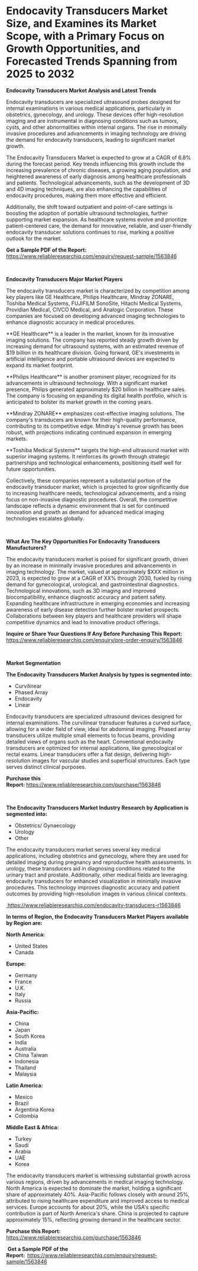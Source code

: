 <p><h1>Endocavity Transducers Market Size, and Examines its Market Scope, with a Primary Focus on Growth Opportunities, and Forecasted Trends Spanning from 2025 to 2032</h1></p><p><strong>Endocavity Transducers Market Analysis and Latest Trends</strong></p>
<p><p>Endocavity transducers are specialized ultrasound probes designed for internal examinations in various medical applications, particularly in obstetrics, gynecology, and urology. These devices offer high-resolution imaging and are instrumental in diagnosing conditions such as tumors, cysts, and other abnormalities within internal organs. The rise in minimally invasive procedures and advancements in imaging technology are driving the demand for endocavity transducers, leading to significant market growth.</p><p>The Endocavity Transducers Market is expected to grow at a CAGR of 6.8% during the forecast period. Key trends influencing this growth include the increasing prevalence of chronic diseases, a growing aging population, and heightened awareness of early diagnosis among healthcare professionals and patients. Technological advancements, such as the development of 3D and 4D imaging techniques, are also enhancing the capabilities of endocavity procedures, making them more effective and efficient.</p><p>Additionally, the shift toward outpatient and point-of-care settings is boosting the adoption of portable ultrasound technologies, further supporting market expansion. As healthcare systems evolve and prioritize patient-centered care, the demand for innovative, reliable, and user-friendly endocavity transducer solutions continues to rise, marking a positive outlook for the market.</p></p>
<p><strong>Get a Sample PDF of the Report:&nbsp;</strong> <a href="https://www.reliableresearchiq.com/enquiry/request-sample/1563846?utm_campaign=1123&utm_medium=2&utm_source=Github&utm_content=ia&utm_term=13042025&utm_id=endocavity-transducers">https://www.reliableresearchiq.com/enquiry/request-sample/1563846</a></p>
<p>&nbsp;</p>
<p><strong>Endocavity Transducers Major Market Players</strong></p>
<p><p>The endocavity transducers market is characterized by competition among key players like GE Healthcare, Philips Healthcare, Mindray ZONARE, Toshiba Medical Systems, FUJIFILM SonoSite, Hitachi Medical Systems, Providian Medical, CIVCO Medical, and Analogic Corporation. These companies are focused on developing advanced imaging technologies to enhance diagnostic accuracy in medical procedures.</p><p>**GE Healthcare** is a leader in the market, known for its innovative imaging solutions. The company has reported steady growth driven by increasing demand for ultrasound systems, with an estimated revenue of $19 billion in its healthcare division. Going forward, GE's investments in artificial intelligence and portable ultrasound devices are expected to expand its market footprint.</p><p>**Philips Healthcare** is another prominent player, recognized for its advancements in ultrasound technology. With a significant market presence, Philips generated approximately $20 billion in healthcare sales. The company is focusing on expanding its digital health portfolio, which is anticipated to bolster its market growth in the coming years.</p><p>**Mindray ZONARE** emphasizes cost-effective imaging solutions. The company's transducers are known for their high-quality performance, contributing to its competitive edge. Mindray's revenue growth has been robust, with projections indicating continued expansion in emerging markets.</p><p>**Toshiba Medical Systems** targets the high-end ultrasound market with superior imaging systems. It reinforces its growth through strategic partnerships and technological enhancements, positioning itself well for future opportunities.</p><p>Collectively, these companies represent a substantial portion of the endocavity transducer market, which is projected to grow significantly due to increasing healthcare needs, technological advancements, and a rising focus on non-invasive diagnostic procedures. Overall, the competitive landscape reflects a dynamic environment that is set for continued innovation and growth as demand for advanced medical imaging technologies escalates globally.</p></p>
<p>&nbsp;</p>
<p><strong>What Are The Key Opportunities For Endocavity Transducers Manufacturers?</strong></p>
<p><p>The endocavity transducers market is poised for significant growth, driven by an increase in minimally invasive procedures and advancements in imaging technology. The market, valued at approximately $XXX million in 2023, is expected to grow at a CAGR of XX% through 2030, fueled by rising demand for gynecological, urological, and gastrointestinal diagnostics. Technological innovations, such as 3D imaging and improved biocompatibility, enhance diagnostic accuracy and patient safety. Expanding healthcare infrastructure in emerging economies and increasing awareness of early disease detection further bolster market prospects. Collaborations between key players and healthcare providers will shape competitive dynamics and lead to innovative product offerings.</p></p>
<p><strong>Inquire or Share Your Questions If Any Before Purchasing This Report:</strong> <a href="https://www.reliableresearchiq.com/enquiry/pre-order-enquiry/1563846?utm_campaign=1123&utm_medium=2&utm_source=Github&utm_content=ia&utm_term=13042025&utm_id=endocavity-transducers">https://www.reliableresearchiq.com/enquiry/pre-order-enquiry/1563846</a></p>
<p>&nbsp;</p>
<p><strong>Market Segmentation</strong></p>
<p><strong>The Endocavity Transducers Market Analysis by types is segmented into:</strong></p>
<p><ul><li>Curvilinear</li><li>Phased Array</li><li>Endocavity</li><li>Linear</li></ul></p>
<p><p>Endocavity transducers are specialized ultrasound devices designed for internal examinations. The curvilinear transducer features a curved surface, allowing for a wider field of view, ideal for abdominal imaging. Phased array transducers utilize multiple small elements to focus beams, providing detailed views of organs such as the heart. Conventional endocavity transducers are optimized for internal applications, like gynecological or rectal exams. Linear transducers offer a flat design, delivering high-resolution images for vascular studies and superficial structures. Each type serves distinct clinical purposes.</p></p>
<p><strong>Purchase this Report:&nbsp;</strong><a href="https://www.reliableresearchiq.com/purchase/1563846?utm_campaign=1123&utm_medium=2&utm_source=Github&utm_content=ia&utm_term=13042025&utm_id=endocavity-transducers">https://www.reliableresearchiq.com/purchase/1563846</a></p>
<p>&nbsp;</p>
<p><strong>The Endocavity Transducers Market Industry Research by Application is segmented into:</strong></p>
<p><ul><li>Obstetrics/ Gynaecology</li><li>Urology</li><li>Other</li></ul></p>
<p><p>The endocavity transducers market serves several key medical applications, including obstetrics and gynecology, where they are used for detailed imaging during pregnancy and reproductive health assessments. In urology, these transducers aid in diagnosing conditions related to the urinary tract and prostate. Additionally, other medical fields are leveraging endocavity transducers for enhanced visualization in minimally invasive procedures. This technology improves diagnostic accuracy and patient outcomes by providing high-resolution images in various clinical contexts.</p></p>
<p><a href="https://www.reliableresearchiq.com/endocavity-transducers-r1563846?utm_campaign=1123&utm_medium=2&utm_source=Github&utm_content=ia&utm_term=13042025&utm_id=endocavity-transducers">&nbsp;https://www.reliableresearchiq.com/endocavity-transducers-r1563846</a></p>
<p><strong>In terms of Region, the Endocavity Transducers Market Players available by Region are:</strong></p>
<p>
    <p> <strong> North America: </strong>
        <ul>
            <li>United States</li>
            <li>Canada</li>
        </ul>
        </p> 
    <p> <strong> Europe: </strong>
        <ul>
            <li>Germany</li>
            <li>France</li>
            <li>U.K.</li>
            <li>Italy</li>
            <li>Russia</li>
        </ul>
        </p> 
    <p> <strong> Asia-Pacific: </strong>
        <ul>
            <li>China</li>
            <li>Japan</li>
            <li>South Korea</li>
            <li>India</li>
            <li>Australia</li>
            <li>China Taiwan</li>
            <li>Indonesia</li>
            <li>Thailand</li>
            <li>Malaysia</li>
        </ul>
        </p> 
    <p> <strong> Latin America: </strong>
        <ul>
            <li>Mexico</li>
            <li>Brazil</li>
            <li>Argentina Korea</li>
            <li>Colombia</li>
        </ul>
        </p> 
    <p> <strong> Middle East & Africa: </strong>
        <ul>
            <li>Turkey</li>
            <li>Saudi</li>
            <li>Arabia</li>
            <li>UAE</li>
            <li>Korea</li>
        </ul>
    </p>
    </p>
<p><p>The endocavity transducers market is witnessing substantial growth across various regions, driven by advancements in medical imaging technology. North America is expected to dominate the market, holding a significant share of approximately 40%. Asia-Pacific follows closely with around 25%, attributed to rising healthcare expenditure and improved access to medical services. Europe accounts for about 20%, while the USA's specific contribution is part of North America's share. China is projected to capture approximately 15%, reflecting growing demand in the healthcare sector.</p></p>
<p><strong>Purchase this Report: </strong><a href="https://www.reliableresearchiq.com/purchase/1563846?utm_campaign=1123&utm_medium=2&utm_source=Github&utm_content=ia&utm_term=13042025&utm_id=endocavity-transducers">https://www.reliableresearchiq.com/purchase/1563846</a></p>
<p>&nbsp;<strong>Get a Sample PDF of the Report:&nbsp;&nbsp;</strong><a href="https://www.reliableresearchiq.com/enquiry/request-sample/1563846?utm_campaign=1123&utm_medium=2&utm_source=Github&utm_content=ia&utm_term=13042025&utm_id=endocavity-transducers">https://www.reliableresearchiq.com/enquiry/request-sample/1563846</a></p>
<p><strong></strong></p>
<p><p></p><p></p><p></p></p>